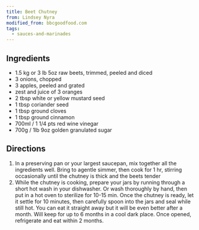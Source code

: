 ```yaml
---
title: Beet Chutney
from: Lindsey Nyra
modified_from: bbcgoodfood.com
tags:
  - sauces-and-marinades
---
```


## Ingredients

* 1.5 kg or 3 lb 5oz raw beets, trimmed, peeled and diced
* 3 onions, chopped
* 3 apples, peeled and grated
* zest and juice of 3 oranges
* 2 tbsp white or yellow mustard seed
* 1 tbsp coriander seed
* 1 tbsp ground cloves
* 1 tbsp ground cinnamon
* 700ml / 1 1/4 pts red wine vinegar
* 700g / 1lb 9oz golden granulated sugar

## Directions

1. In a preserving pan or your largest saucepan, mix together all the ingredients well.  Bring to agentle simmer, then cook for 1 hr, stirring occasionally until the chutney is thick and the beets tender
1. While the chutney is cooking, prepare your jars by running through a short hot wash in your dishwasher.  Or wash thoroughly by hand, then put in a hot oven to sterilize for 10-15 min.  Once the chutney is ready, let it settle for 10 minutes, then carefully spoon into the jars and seal while still hot. You can eat it straight away but it will be even better after a month.  Will keep for up to 6 months in a cool dark place.  Once opened, refrigerate and eat within 2 months.